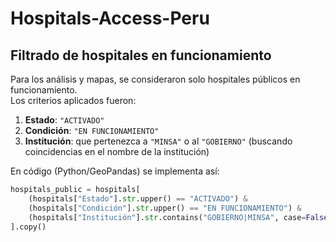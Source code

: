 # Hospitals-Access-Peru

## Filtrado de hospitales en funcionamiento

Para los análisis y mapas, se consideraron solo hospitales públicos en funcionamiento.  
Los criterios aplicados fueron:

1. **Estado**: `"ACTIVADO"`  
2. **Condición**: `"EN FUNCIONAMIENTO"`  
3. **Institución**: que pertenezca a `"MINSA"` o al `"GOBIERNO"` (buscando coincidencias en el nombre de la institución)

En código (Python/GeoPandas) se implementa así:

```python
hospitals_public = hospitals[
    (hospitals["Estado"].str.upper() == "ACTIVADO") &
    (hospitals["Condición"].str.upper() == "EN FUNCIONAMIENTO") &
    (hospitals["Institución"].str.contains("GOBIERNO|MINSA", case=False, na=False))
].copy()
